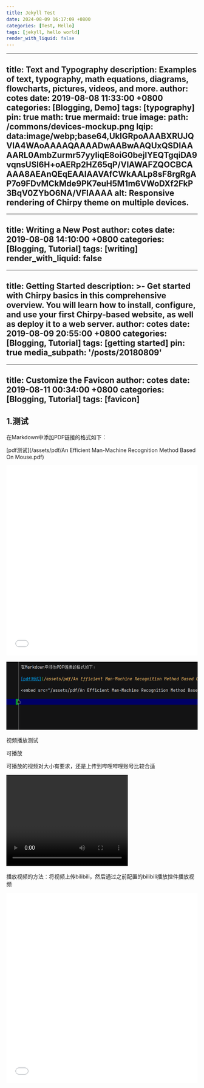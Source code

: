 ```yaml
---
title: Jekyll Test
date: 2024-08-09 16:17:09 +0800
categories: [Test, Hello]
tags: [jekyll, hello world] 
render_with_liquid: false
---
```

---
title: Text and Typography
description: Examples of text, typography, math equations, diagrams, flowcharts, pictures, videos, and more.
author: cotes
date: 2019-08-08 11:33:00 +0800
categories: [Blogging, Demo]
tags: [typography]
pin: true
math: true
mermaid: true
image:
  path: /commons/devices-mockup.png
  lqip: data:image/webp;base64,UklGRpoAAABXRUJQVlA4WAoAAAAQAAAADwAABwAAQUxQSDIAAAARL0AmbZurmr57yyIiqE8oiG0bejIYEQTgqiDA9vqnsUSI6H+oAERp2HZ65qP/VIAWAFZQOCBCAAAA8AEAnQEqEAAIAAVAfCWkAALp8sF8rgRgAP7o9FDvMCkMde9PK7euH5M1m6VWoDXf2FkP3BqV0ZYbO6NA/VFIAAAA
  alt: Responsive rendering of Chirpy theme on multiple devices.
---
---
title: Writing a New Post
author: cotes
date: 2019-08-08 14:10:00 +0800
categories: [Blogging, Tutorial]
tags: [writing]
render_with_liquid: false
---
---
title: Getting Started
description: >-
  Get started with Chirpy basics in this comprehensive overview.
  You will learn how to install, configure, and use your first Chirpy-based website, as well as deploy it to a web server.
author: cotes
date: 2019-08-09 20:55:00 +0800
categories: [Blogging, Tutorial]
tags: [getting started]
pin: true
media_subpath: '/posts/20180809'
---
---
title: Customize the Favicon
author: cotes
date: 2019-08-11 00:34:00 +0800
categories: [Blogging, Tutorial]
tags: [favicon]
---


## 1.测试

在Markdown中添加PDF链接的格式如下：

[pdf测试](/assets/pdf/An Efficient Man-Machine Recognition Method Based On Mouse.pdf)

<embed src="/assets/pdf/An Efficient Man-Machine Recognition Method Based On Mouse.pdf" type="application/pdf" width="100%" height="500px" />

![能显示图片吗？](/assets/images/2020-03-29-jekyll-test/图片测试.png)


视频播放测试

可播放

可播放的视频对大小有要求，还是上传到哔哩哔哩账号比较合适




<video width="320" height="240" controls autoplay loop>
  <source src="/assets/video/test.mp4" type="video/mp4">
  Your browser does not support the video tag.
</video>


播放视频的方法：将视频上传bilibili，然后通过之前配置的bilibili播放控件播放视频
<iframe src="//player.bilibili.com/player.html?bvid=BV1EH4y1c7XY" scrolling="no" border="0" frameborder="no" framespacing="0" allowfullscreen="true" width="100%" height="500px"> </iframe>
